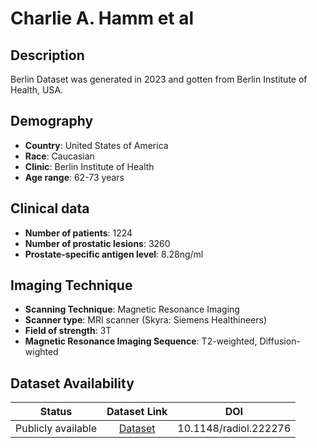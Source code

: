 # **Charlie A. Hamm et al**

## **Description**
Berlin Dataset was generated in 2023 and gotten from Berlin Institute of Health, USA.

## **Demography**
+ **Country**: United States of America
+ **Race**: Caucasian
+ **Clinic**: Berlin Institute of Health
+ **Age range**: 62-73 years

## **Clinical data**
+ **Number of patients**: 1224 
+ **Number of prostatic lesions**: 3260
+ **Prostate-specific antigen level**: 8.28ng/ml

## **Imaging Technique**
+ **Scanning Technique**: Magnetic Resonance Imaging
+ **Scanner type**: MRI scanner (Skyra: Siemens Healthineers)
+ **Field of strength**: 3T
+ **Magnetic Resonance Imaging Sequence**: T2-weighted, Diffusion-wighted

## **Dataset Availability**

|**Status**|**Dataset Link**|**DOI**|
|:---:|:---:|:---:|
|Publicly available| [Dataset](https://www.cancerimagingarchive.net/nbia-search/?CollectionCriteria=PROSTATEx)|10.1148/radiol.222276
